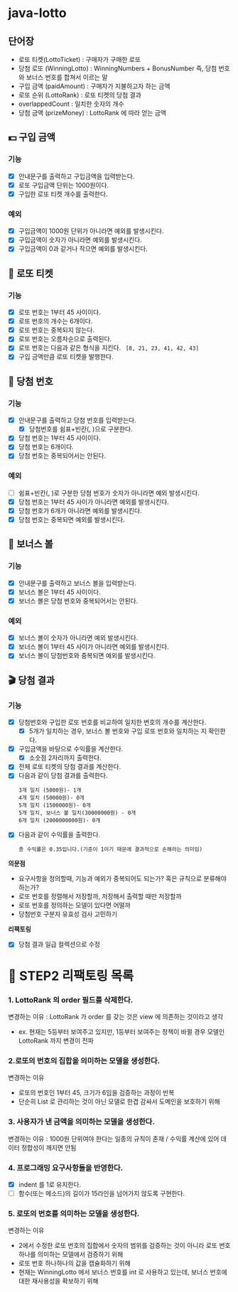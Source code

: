 # java-lotto

## 단어장

- 로또 티켓(LottoTicket) : 구매자가 구매한 로또
- 당첨 로또 (WinningLotto) : WinningNumbers + BonusNumber 즉, 당첨 번호와 보너스 번호를 합쳐서 이르는 말
- 구입 금액 (paidAmount) : 구매자가 지불하고자 하는 금액
- 로또 순위 (LottoRank) : 로또 티켓의 당첨 결과
- overlappedCount : 일치한 숫자의 개수
- 당첨 금액 (prizeMoney) : LottoRank 에 따라 얻는 금액

## 💵 구입 금액

### 기능

- [x] 안내문구를 출력하고 구입금액을 입력받는다.
- [x] 로또 구입금액 단위는 1000원이다.
- [x] 구입한 로또 티켓 개수를 출력한다.

### 예외

- [x] 구입금액이 1000원 단위가 아니라면 예외를 발생시킨다.
- [x] 구입금액이 숫자가 아니라면 예외를 발생시킨다.
- [x] 구입금액이 0과 같거나 작으면 예외를 발생시킨다.

## 🔢 로또 티켓

### 기능

- [x] 로또 번호는 1부터 45 사이이다.
- [x] 로또 번호의 개수는 6개이다.
- [x] 로또 번호는 중복되지 않는다.
- [x] 로또 번호는 오름차순으로 출력된다.
- [x] 로또 번호는 다음과 같은 형식을 지킨다.
  ``` [8, 21, 23, 41, 42, 43]```
- [x] 구입 금액만큼 로또 티켓을 발행한다.

## 🥇 당첨 번호

### 기능

- [x] 안내문구를 출력하고 당첨 번호를 입력받는다.
    - [x] 당첨번호를 쉼표+빈칸(, )으로 구분한다.
- [x] 당첨 번호는 1부터 45 사이이다.
- [x] 당첨 번호는 6개이다.
- [x] 당첨 번호는 중복되어서는 안된다.

### 예외

- [ ] 쉼표+빈칸(, )로 구분한 당첨 번호가 숫자가 아니라면 예외 발생시킨다.
- [x] 당첨 번호는 1부터 45 사이가 아니라면 예외를 발생시킨다.
- [x] 당첨 번호가 6개가 아니라면 예외를 발생시킨다.
- [x] 당첨 번호는 중복되면 예외를 발생시킨다.

## 🎱 보너스 볼

### 기능

- [x] 안내문구를 출력하고 보너스 볼을 입력받는다.
- [x] 보너스 볼은 1부터 45 사이이다.
- [x] 보너스 볼은 당첨 번호와 중복되어서는 안된다.

### 예외

- [x] 보너스 볼이 숫자가 아니라면 예외 발생시킨다.
- [x] 보너스 볼이 1부터 45 사이가 아니라면 예외를 발생시킨다.
- [x] 보너스 볼이 당첨번호와 중복되면 예외를 발생시킨다.

## 🎬 당첨 결과

### 기능

- [x] 당첨번호와 구입한 로또 번호를 비교하여 일치한 번호의 개수를 계산한다.
    - [x] 5개가 일치하는 경우, 보너스 볼 번호와 구입 로또 번호와 일치하는 지 확인한다.
- [x] 구입금액을 바탕으로 수익률을 계산한다.
    - [x] 소숫점 2자리까지 출력한다.
- [x] 전체 로또 티켓의 당첨 결과를 계산한다.
- [x] 다음과 같이 당첨 결과를 출력한다.
    ```
    3개 일치 (5000원)- 1개
    4개 일치 (50000원)- 0개
    5개 일치 (1500000원)- 0개
    5개 일치, 보너스 볼 일치(30000000원) - 0개
    6개 일치 (2000000000원)- 0개
    ```
- [x] 다음과 같이 수익률을 출력한다.
    ```
    총 수익률은 0.35입니다.(기준이 1이기 때문에 결과적으로 손해라는 의미임)
    ```

**의문점**

- 요구사항을 정의할때, 기능과 예외가 중복되어도 되는가? 혹은 규칙으로 분류해야 하는가?
- 로또 번호를 정렬해서 저장할까, 저장해서 출력할 때만 저장할까
- 로또 번호를 정의하는 모델이 있다면 어떨까
- 당첨번호 구분자 유효성 검사 고민하기

**리팩토링**

- [x] 당첨 결과 일급 컬렉션으로 수정

# 🚀 STEP2 리팩토링 목록

### 1. LottoRank 의 order 필드를 삭제한다.

변경하는 이유 : LottoRank 가 order 를 갖는 것은 view 에 의존하는 것이라고 생각

- ex. 현재는 5등부터 보여주고 있지만, 1등부터 보여주는 정책이 바뀔 경우 모델인 LottoRank 까지 변경이 전파

### 2.로또의 번호의 집합을 의미하는 모델을 생성한다.

변경하는 이유

- 로또의 번호인 1부터 45, 크기가 6임을 검증하는 과정이 반복
- 단순히 List 로 관리하는 것이 아닌 모델로 한겹 감싸서 도메인을 보호하기 위해

### 3. 사용자가 낸 금액을 의미하는 모델을 생성한다.

변경하는 이유 : 1000원 단위여야 한다는 일종의 규칙이 존재 / 수익률 계산에 있어 데이터 정합성이 깨지면 안됨

### 4. 프로그래밍 요구사항들을 반영한다.

- [x] indent 를 1로 유지한다.
- [ ] 함수(또는 메소드)의 길이가 15라인을 넘어가지 않도록 구현한다.

### 5. 로또의 번호를 의미하는 모델을 생성한다.

변경하는 이유

- 2에서 수정한 로또 번호의 집합에서 숫자의 범위를 검증하는 것이 아니라 로또 번호 하나를 의미하는 모델에서 검증하기 위해
- 로또 번호 하나하나의 값을 캡슐화하기 위해
- 현재는 WinningLotto 에서 보너스 번호를 int 로 사용하고 있는데, 보너스 번호에 대한 재사용성을 확보하기 위해
